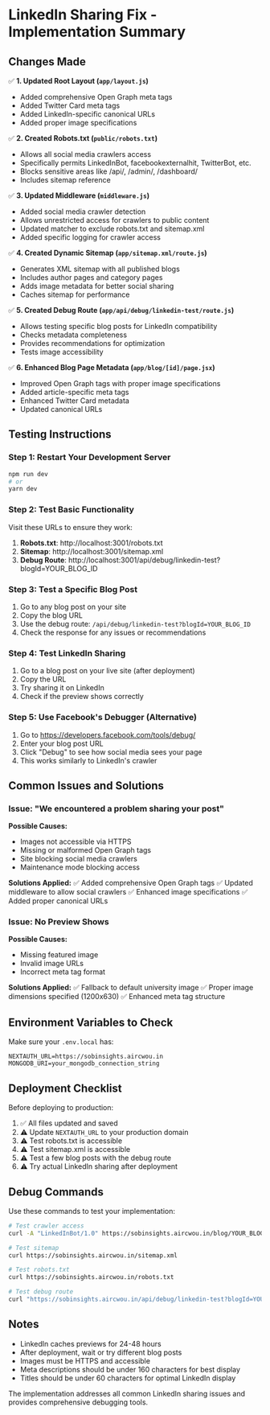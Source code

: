 # LinkedIn Sharing Fix - Implementation Summary

## Changes Made

✅ **1. Updated Root Layout (`app/layout.js`)**
- Added comprehensive Open Graph meta tags
- Added Twitter Card meta tags  
- Added LinkedIn-specific canonical URLs
- Added proper image specifications

✅ **2. Created Robots.txt (`public/robots.txt`)**
- Allows all social media crawlers access
- Specifically permits LinkedInBot, facebookexternalhit, TwitterBot, etc.
- Blocks sensitive areas like /api/, /admin/, /dashboard/
- Includes sitemap reference

✅ **3. Updated Middleware (`middleware.js`)**
- Added social media crawler detection
- Allows unrestricted access for crawlers to public content
- Updated matcher to exclude robots.txt and sitemap.xml
- Added specific logging for crawler access

✅ **4. Created Dynamic Sitemap (`app/sitemap.xml/route.js`)**
- Generates XML sitemap with all published blogs
- Includes author pages and category pages
- Adds image metadata for better social sharing
- Caches sitemap for performance

✅ **5. Created Debug Route (`app/api/debug/linkedin-test/route.js`)**
- Allows testing specific blog posts for LinkedIn compatibility
- Checks metadata completeness
- Provides recommendations for optimization
- Tests image accessibility

✅ **6. Enhanced Blog Page Metadata (`app/blog/[id]/page.jsx`)**
- Improved Open Graph tags with proper image specifications
- Added article-specific meta tags
- Enhanced Twitter Card metadata
- Updated canonical URLs

## Testing Instructions

### Step 1: Restart Your Development Server
```bash
npm run dev
# or
yarn dev
```

### Step 2: Test Basic Functionality
Visit these URLs to ensure they work:

1. **Robots.txt**: http://localhost:3001/robots.txt
2. **Sitemap**: http://localhost:3001/sitemap.xml
3. **Debug Route**: http://localhost:3001/api/debug/linkedin-test?blogId=YOUR_BLOG_ID

### Step 3: Test a Specific Blog Post
1. Go to any blog post on your site
2. Copy the blog URL
3. Use the debug route: `/api/debug/linkedin-test?blogId=YOUR_BLOG_ID`
4. Check the response for any issues or recommendations

### Step 4: Test LinkedIn Sharing
1. Go to a blog post on your live site (after deployment)
2. Copy the URL
3. Try sharing it on LinkedIn
4. Check if the preview shows correctly

### Step 5: Use Facebook's Debugger (Alternative)
1. Go to https://developers.facebook.com/tools/debug/
2. Enter your blog post URL
3. Click "Debug" to see how social media sees your page
4. This works similarly to LinkedIn's crawler

## Common Issues and Solutions

### Issue: "We encountered a problem sharing your post"
**Possible Causes:**
- Images not accessible via HTTPS
- Missing or malformed Open Graph tags
- Site blocking social media crawlers
- Maintenance mode blocking access

**Solutions Applied:**
✅ Added comprehensive Open Graph tags
✅ Updated middleware to allow social crawlers
✅ Enhanced image specifications
✅ Added proper canonical URLs

### Issue: No Preview Shows
**Possible Causes:**
- Missing featured image
- Invalid image URLs
- Incorrect meta tag format

**Solutions Applied:**
✅ Fallback to default university image
✅ Proper image dimensions specified (1200x630)
✅ Enhanced meta tag structure

## Environment Variables to Check

Make sure your `.env.local` has:
```env
NEXTAUTH_URL=https://sobinsights.aircwou.in
MONGODB_URI=your_mongodb_connection_string
```

## Deployment Checklist

Before deploying to production:

1. ✅ All files updated and saved
2. ⚠️  Update `NEXTAUTH_URL` to your production domain
3. ⚠️  Test robots.txt is accessible
4. ⚠️  Test sitemap.xml is accessible  
5. ⚠️  Test a few blog posts with the debug route
6. ⚠️  Try actual LinkedIn sharing after deployment

## Debug Commands

Use these commands to test your implementation:

```bash
# Test crawler access
curl -A "LinkedInBot/1.0" https://sobinsights.aircwou.in/blog/YOUR_BLOG_ID

# Test sitemap
curl https://sobinsights.aircwou.in/sitemap.xml

# Test robots.txt  
curl https://sobinsights.aircwou.in/robots.txt

# Test debug route
curl "https://sobinsights.aircwou.in/api/debug/linkedin-test?blogId=YOUR_BLOG_ID"
```

## Notes

- LinkedIn caches previews for 24-48 hours
- After deployment, wait or try different blog posts
- Images must be HTTPS and accessible
- Meta descriptions should be under 160 characters for best display
- Titles should be under 60 characters for optimal LinkedIn display

The implementation addresses all common LinkedIn sharing issues and provides comprehensive debugging tools.
